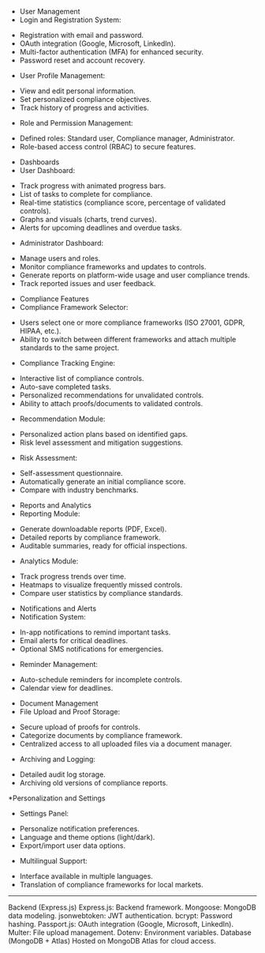 * User Management
* Login and Registration System:
- Registration with email and password.
- OAuth integration (Google, Microsoft, LinkedIn).
- Multi-factor authentication (MFA) for enhanced security.
- Password reset and account recovery.

* User Profile Management:
- View and edit personal information.
- Set personalized compliance objectives.
- Track history of progress and activities.

* Role and Permission Management:
- Defined roles: Standard user, Compliance manager, Administrator.
- Role-based access control (RBAC) to secure features.

* Dashboards
* User Dashboard:
- Track progress with animated progress bars.
- List of tasks to complete for compliance.
- Real-time statistics (compliance score, percentage of validated controls).
- Graphs and visuals (charts, trend curves).
- Alerts for upcoming deadlines and overdue tasks.

* Administrator Dashboard:
- Manage users and roles.
- Monitor compliance frameworks and updates to controls.
- Generate reports on platform-wide usage and user compliance trends.
- Track reported issues and user feedback.

* Compliance Features
* Compliance Framework Selector:
- Users select one or more compliance frameworks (ISO 27001, GDPR, HIPAA, etc.).
- Ability to switch between different frameworks and attach multiple standards to the same project.

* Compliance Tracking Engine:
- Interactive list of compliance controls.
- Auto-save completed tasks.
- Personalized recommendations for unvalidated controls.
- Ability to attach proofs/documents to validated controls.

* Recommendation Module:
- Personalized action plans based on identified gaps.
- Risk level assessment and mitigation suggestions.

* Risk Assessment:
- Self-assessment questionnaire.
- Automatically generate an initial compliance score.
- Compare with industry benchmarks.

* Reports and Analytics
* Reporting Module:
- Generate downloadable reports (PDF, Excel).
- Detailed reports by compliance framework.
- Auditable summaries, ready for official inspections.

* Analytics Module:
- Track progress trends over time.
- Heatmaps to visualize frequently missed controls.
- Compare user statistics by compliance standards.

* Notifications and Alerts
* Notification System:
- In-app notifications to remind important tasks.
- Email alerts for critical deadlines.
- Optional SMS notifications for emergencies.

* Reminder Management:
- Auto-schedule reminders for incomplete controls.
- Calendar view for deadlines.

* Document Management
* File Upload and Proof Storage:
- Secure upload of proofs for controls.
- Categorize documents by compliance framework.
- Centralized access to all uploaded files via a document manager.

* Archiving and Logging:
- Detailed audit log storage.
- Archiving old versions of compliance reports.

*Personalization and Settings
* Settings Panel:
- Personalize notification preferences.
- Language and theme options (light/dark).
- Export/import user data options.

* Multilingual Support:
- Interface available in multiple languages.
- Translation of compliance frameworks for local markets.
------------------------------------------------------------------------------------------------------------------------------------------------------------------------------------------
Backend (Express.js)
Express.js: Backend framework.
Mongoose: MongoDB data modeling.
jsonwebtoken: JWT authentication.
bcrypt: Password hashing.
Passport.js: OAuth integration (Google, Microsoft, LinkedIn).
Multer: File upload management.
Dotenv: Environment variables.
Database (MongoDB + Atlas)
Hosted on MongoDB Atlas for cloud access.
